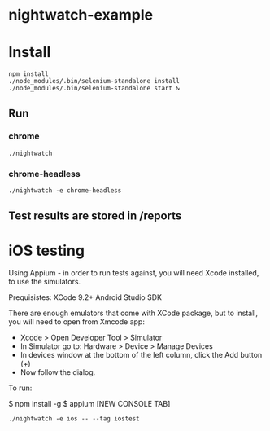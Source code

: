 # nightwatch-example

# Install 
```
npm install
./node_modules/.bin/selenium-standalone install
./node_modules/.bin/selenium-standalone start &
```
## Run

### chrome
```
./nightwatch
```

### chrome-headless

```
./nightwatch -e chrome-headless
```

## Test results are stored in /reports

# iOS testing

Using Appium - in order to run tests against, you will need Xcode installed, to use the simulators.

Prequisistes:
XCode 9.2+
Android Studio SDK


There are enough emulators that come with XCode package, but to install, you will need to open from Xmcode app:

* Xcode > Open Developer Tool > Simulator
* In Simulator go to: Hardware > Device > Manage Devices
* In devices window at the bottom of the left column, click the Add button (+)
* Now follow the dialog.

To run:

$ npm install -g 
$ appium
[NEW CONSOLE TAB]

```
./nightwatch -e ios -- --tag iostest
```
